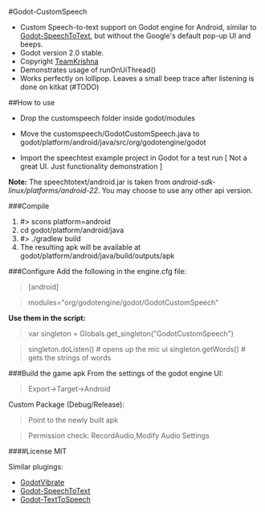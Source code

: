 #Godot-CustomSpeech
- Custom Speech-to-text support on Godot engine for Android, similar to [Godot-SpeechToText](https://github.com/literaldumb/Godot-SpeechToText), but without the Google's default pop-up UI and beeps.
- Godot version 2.0 stable.
- Copyright [TeamKrishna](http://teamkrishna.in)
- Demonstrates usage of runOnUiThread()
- Works perfectly on lollipop. Leaves a small beep trace after listening is done on kitkat (#TODO)

##How to use
- Drop the customspeech folder inside godot/modules

- Move the customspeech/GodotCustomSpeech.java to godot/platform/android/java/src/org/godotengine/godot

- Import the speechtest example project in Godot for a test run [ Not a great UI. Just functionality demonstration ]

**Note:** The speechtotext/android.jar is taken from  *android-sdk-linux/platforms/android-22*. You may choose to use any other api version.

###Compile
1. #> scons platform=android
2. cd godot/platform/android/java
3. #> ./gradlew build
4. The resulting apk will be available at godot/platform/android/java/build/outputs/apk
 
###Configure
Add the following in the engine.cfg file:

> [android]

> modules="org/godotengine/godot/GodotCustomSpeech"

**Use them in the script:**

> var singleton = Globals.get_singleton("GodotCustomSpeech")

> singleton.doListen() # opens up the mic ui
> singleton.getWords() # gets the strings of words 

###Build the game apk
From the settings of the godot engine UI:

> Export->Target->Android


Custom Package (Debug/Release):
> Point to the newly built apk

> Permission check: RecordAudio,Modify Audio Settings

####License
MIT


Similar plugings: 
- [GodotVibrate](https://github.com/literaldumb/GodotVibrate)
- [Godot-SpeechToText](https://github.com/literaldumb/Godot-SpeechToText)
- [Godot-TextToSpeech](https://github.com/literaldumb/Godot-TextToSpeech)


